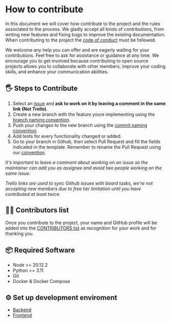 # How to contribute

In this document we will cover how contribute to the project and the rules associated to the process. We gladly accept all kinds of contributions, from writing new features and fixing bugs to improve the existing documentation. When contributing to the project the [code of conduct](CODE_OF_CONDUCT.md) must be followed.

We welcome any help you can offer and are eagerly waiting for your contributions.
Feel free to ask for assistance or guidance at any time. We encourage you to get involved because contributing to open source projects allows you to collaborate with other members,
improve your coding skills, and enhance your communication abilities.

## 🖐️ Steps to Contribute

1. Select an [issue](https://github.com/AntonioMrtz/SpotifyElectron/issues) and **ask to work on it by leaving a comment in the same link (Not Trello)**.
2. Create a new branch with the feature youre implementing using the [branch naming convention](Git-Convention.md).
3. Push your changes to the new branch using the [commit naming convention](Git-Convention.md).
4. Add tests for every functionality changed or added.
5. Go to your branch in Github, then select Pull Request and fill the fields indicated in the template. Remember to rename the Pull Request using our [convention](Git-Convention.md).

_It's important to leave a comment about working on an issue so the maintainer can add you as assignee and avoid two people working on the same issue_.

_Trello links are used to sync Github issues with board tasks, we're not accepting new members due to free tier limitation until you have contributed at least twice_.
## 🙍‍♂️ Contributors list

Once you contribute to the project, your name and GitHub profile will be added into the [CONTRIBUTORS list](CONTRIBUTORS.md) as recognition for your work and for thanking you.

## 📦 Required Software

- Node >= 20.12.2
- Python >= 3.11
- Git
- Docker & Docker Compose

## ⚙ Set up development enviroment

- [Backend](backend/SETUP.md)
- [Frontend](frontend/SETUP.md)
